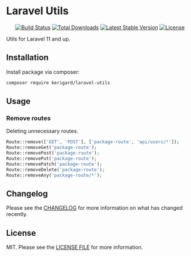# Laravel Utils

<p align="center">
  <a href="https://github.com/Kerigard/laravel-utils/actions"><img src="https://github.com/Kerigard/laravel-utils/workflows/tests/badge.svg" alt="Build Status"></a>
  <a href="https://packagist.org/packages/Kerigard/laravel-utils"><img src="https://img.shields.io/packagist/dt/Kerigard/laravel-utils" alt="Total Downloads"></a>
  <a href="https://packagist.org/packages/Kerigard/laravel-utils"><img src="https://img.shields.io/packagist/v/Kerigard/laravel-utils" alt="Latest Stable Version"></a>
  <a href="https://packagist.org/packages/Kerigard/laravel-utils"><img src="https://img.shields.io/packagist/l/Kerigard/laravel-utils" alt="License"></a>
</p>

Utils for Laravel 11 and up.

## Installation

Install package via composer:

``` bash
composer require kerigard/laravel-utils
```

## Usage

### Remove routes

Deleting unnecessary routes.

```php
Route::remove(['GET', 'POST'], ['package-route', 'api/users/*']);
Route::removeGet('package-route');
Route::removePost('package-route');
Route::removePut('package-route');
Route::removePatch('package-route');
Route::removeDelete('package-route');
Route::removeAny('package-route/*');
```

## Changelog

Please see the [CHANGELOG](CHANGELOG.md) for more information on what has changed recently.

## License

MIT. Please see the [LICENSE FILE](LICENSE.md) for more information.
